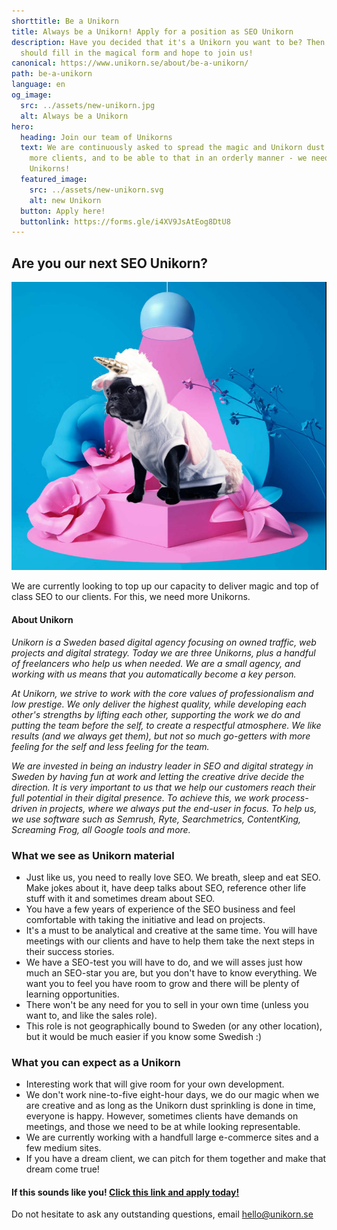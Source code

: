 ```yaml
---
shorttitle: Be a Unikorn
title: Always be a Unikorn! Apply for a position as SEO Unikorn
description: Have you decided that it's a Unikorn you want to be? Then you
  should fill in the magical form and hope to join us!
canonical: https://www.unikorn.se/about/be-a-unikorn/
path: be-a-unikorn
language: en
og_image:
  src: ../assets/new-unikorn.jpg
  alt: Always be a Unikorn
hero:
  heading: Join our team of Unikorns
  text: We are continuously asked to spread the magic and Unikorn dust to even
    more clients, and to be able to that in an orderly manner - we need more
    Unikorns!
  featured_image:
    src: ../assets/new-unikorn.svg
    alt: new Unikorn
  button: Apply here!
  buttonlink: https://forms.gle/i4XV9JsAtEog8DtU8
---
```

## Are you our next SEO Unikorn?

![New Unikorn](../assets/new-unikorn.jpg)

We are currently looking to top up our capacity to deliver magic and top of class SEO to our clients. For this, we need more Unikorns. 

#### About Unikorn

*Unikorn is a Sweden based digital agency focusing on owned traffic, web projects and digital strategy. Today we are three Unikorns, plus a handful of freelancers who help us when needed. We are a small agency, and working with us means that you automatically become a key person.*

*At Unikorn, we strive to work with the core values ​​of professionalism and low prestige. We only deliver the highest quality, while developing each other's strengths by lifting each other, supporting the work we do and putting the team before the self, to create a respectful atmosphere. We like results (and we always get them), but not so much go-getters with more feeling for the self and less feeling for the team.*

*We are invested in being an industry leader in SEO and digital strategy in Sweden by having fun at work and letting the creative drive decide the direction. It is very important to us that we help our customers reach their full potential in their digital presence. To achieve this, we work process-driven in projects, where we always put the end-user in focus. To help us, we use software such as Semrush, Ryte, Searchmetrics, ContentKing, Screaming Frog, all Google tools and more.*

### What we see as Unikorn material

* Just like us, you need to really love SEO. We breath, sleep and eat SEO. Make jokes about it, have deep talks about SEO, reference other life stuff with it and sometimes dream about SEO. 
* You have a few years of experience of the SEO business and feel comfortable with taking the initiative and lead on projects.
* It's a must to be analytical and creative at the same time. You will have meetings with our clients and have to help them take the next steps in their success stories. 
* We have a SEO-test you will have to do, and we will asses just how much an SEO-star you are, but you don't have to know everything. We want you to feel you have room to grow and there will be plenty of learning opportunities. 
* There won't be any need for you to sell in your own time (unless you want to, and like the sales role).  
* This role is not geographically bound to Sweden (or any other location), but it would be much easier if you know some Swedish :) 

### What you can expect as a Unikorn

* Interesting work that will give room for your own development.
* We don't work nine-to-five eight-hour days, we do our magic when we are creative and as long as the Unikorn dust sprinkling is done in time, everyone is happy. However, sometimes clients have demands on meetings, and those we need to be at while looking representable. 
* We are currently working with a handfull large e-commerce sites and a few medium sites.
* If you have a dream client, we can pitch for them together and make that dream come true!  

#### If this sounds like you! [Click this link and apply today! ](https://forms.gle/i4XV9JsAtEog8DtU8)

Do not hesitate to ask any outstanding questions, email [hello@unikorn.se](mailto:hello@unikorn.se)